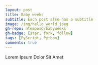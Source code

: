 ```yaml
---
layout: post
title: Baby weeks
subtitle: Each post also has a subtitle
image: /img/hello_world.jpeg
gh-repo: ntemposd/babyweeks
gh-badge: [star, fork, follow]
tags: [PyScript, Python]
comments: true
---
```


Lorem Ipsum Dolor Sit Amet
